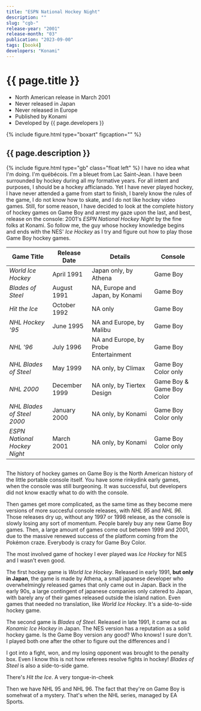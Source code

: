 ```yaml
---
title: "ESPN National Hockey Night"
description: ""
slug: "cgb-"
release-year: "2001"
release-month: "03"
publication: "2023-09-00"
tags: [book4]
developers: "Konami"
---
```

# {{ page.title }}

- North American release in March 2001
- Never released in Japan
- Never released in Europe
- Published by Konami
- Developed by {{ page.developers }}

{% include figure.html type="boxart" figcaption="" %}

## {{ page.description }}

{% include figure.html type="gb" class="float left" %}
I have no idea what I'm doing. I'm québécois. I'm a bleuet from Lac Saint-Jean. I have been surrounded by hockey during all my formative years. For all intent and purposes, I should be a hockey afficianado. Yet I have never played hockey, I have never attended a game from start to finish, I barely know the rules of the game, I do not know how to skate, and I do not like hockey video games. Still, for some reason, I have decided to look at the complete history of hockey games on Game Boy and arrest my gaze upon the last, and best, release on the console: 2001's *ESPN National Hockey Night* by the fine folks at Konami. So follow me, the guy whose hockey knowledge begins and ends with the NES' *Ice Hockey* as I try and figure out how to play those Game Boy hockey games.

| Game Title | Release Date | Details | Console |
|-|-|-|-|
| *World Ice Hockey* | April 1991 | Japan only, by Athena | Game Boy |
| *Blades of Steel* | August 1991 | NA, Europe and Japan, by Konami | Game Boy |
| *Hit the Ice* | October 1992 | NA only | Game Boy |
| *NHL Hockey '95* | June 1995 | NA and Europe, by Malibu | Game Boy |
| *NHL '96* | July 1996 | NA and Europe, by Probe Entertainment | Game Boy |
| *NHL Blades of Steel* | May 1999 | NA only, by Climax | Game Boy Color only |
| *NHL 2000* | December 1999 | NA only, by Tiertex Design | Game Boy & Game Boy Color |
| *NHL Blades of Steel 2000* | January 2000 | NA only, by Konami | Game Boy Color only |
| *ESPN National Hockey Night* | March 2001 | NA only, by Konami | Game Boy Color only |

##

The history of hockey games on Game Boy is the North American history of the little portable console itself. You have some rinkydink early games, when the console was still burgeoning. It was successful, but developers did not know exactly what to do with the console.

Then games get more complicated, as the same time as they become mere versions of more succesful console releases, with *NHL 95* and *NHL 96*. Those releases dry up, without any 1997 or 1998 release, as the console is slowly losing any sort of momentum. People barely buy any new Game Boy games. Then, a large amount of games come out between 1999 and 2001, due to the massive renewed success of the platform coming from the Pokémon craze. Everybody is crazy for Game Boy Color.

The most involved game of hockey I ever played was *Ice Hockey* for NES and I wasn't even good.

The first hockey game is *World Ice Hockey*. Released in early 1991, **but only in Japan**, the game is made by Athena, a small japanese developer who overwhelmingly released games that only came out in Japan. Back in the early 90s, a large contingent of japanese companies only catered to Japan, with barely any of their games released outside the island nation. Even games that needed no translation, like *World Ice Hockey*. It's a side-to-side hockey game.

The second game is *Blades of Steel*. Released in late 1991, it came out as *Konamic Ice Hockey* in Japan. The NES version has a reputation as a solid hockey game. Is the Game Boy version any good? Who knows! I sure don't. I played both one after the other to figure out the differences and I

I got into a fight, won, and my losing opponent was brought to the penalty box. Even I know this is not how referees resolve fights in hockey! *Blades of Steel* is also a side-to-side game.

There's *Hit the Ice*. A very tongue-in-cheek

Then we have NHL 95 and NHL 96. The fact that they're on Game Boy is somehwat of a mystery. That's when the NHL series, managed by EA Sports.